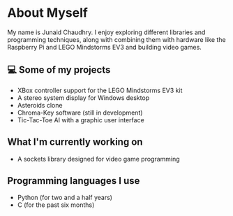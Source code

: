 # About Myself

My name is Junaid Chaudhry. I enjoy exploring different libraries and programming techniques, along with combining them with hardware like the Raspberry Pi and LEGO Mindstorms EV3 and building video games.

## :computer: Some of my projects
- XBox controller support for the LEGO Mindstorms EV3 kit
- A stereo system display for Windows desktop
- Asteroids clone
- Chroma-Key software (still in development)
- Tic-Tac-Toe AI with a graphic user interface

## What I'm currently working on
- A sockets library designed for video game programming

## Programming languages I use
- Python (for two and a half years)
- C (for the past six months)

